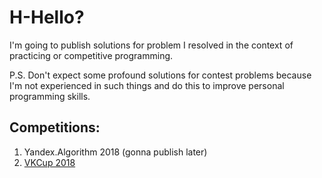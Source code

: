 # H-Hello?
I'm going to publish solutions for problem I resolved in the context of practicing or competitive programming.

P.S. Don't expect some profound solutions for contest problems because I'm not experienced in such things and do this to improve personal programming skills.

## Competitions:
1. Yandex.Algorithm 2018 (gonna publish later)
2. [VKCup 2018](https://github.com/xtenzQ/CppPracticing/tree/master/Competitive/VKCup2018)
